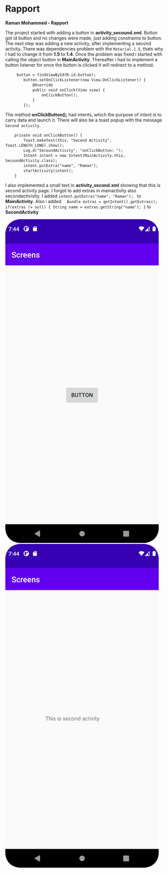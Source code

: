 
# Rapport

**Raman Mohammed - Rapport**

The project started with adding a button in **activity_secound.xml**. Button got id button and no changes were made, just adding constraints to button.
The next step was adding a new activity, after implementing a second activity. There was dependencies problem with the `Material.1.5`, thats why I had to change it from **1.5** to **1.4**.
Once the problem was fixed i started with calling the object button in **MainActivity**. Thereafter i had to implement a button listener for once the button is clicked it will redirect to a method. 


```
     button = findViewById(R.id.button);
        button.setOnClickListener(new View.OnClickListener() {
            @Override
            public void onClick(View view) {
                onClickButton();
            }
        });
```

The method **onClickButton();** had intents, which the purpose of intent is to carry data and launch it. There will also be a toast popup with the message `Second activity`.
```
    private void onClickButton() {
        Toast.makeText(this, "Second Activity", Toast.LENGTH_LONG).show();
        Log.d("SecoundActivity", "onClickButton: ");
        Intent intent = new Intent(MainActivity.this, SecoundActivity.class);
        intent.putExtra("name", "Raman"); 
        startActivity(intent);
    }

```
I also implemented a small text in **activity_second.xml** showing that this is second activity page.
I forgot to add extras in mainactivity also secondactivivity. I added 
`intent.putExtra("name", "Raman"); `
to **MainActivity**. Also i added `  Bundle extras = getIntent().getExtras();
if(extras != null) {
String name = extras.getString("name");
}` to **SecondActivity**

![](FirstPage.png)
![](SecondPage.png)

